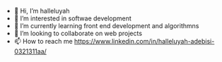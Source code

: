 - 👋 Hi, I’m halleluyah
- 👀 I’m interested in softwae development
- 🌱 I’m currently learning front end development and algorithmns
- 💞️ I’m looking to collaborate on web  projects
- 📫 How to reach me  https://www.linkedin.com/in/halleluyah-adebisi-0321311aa/

<!---
harlesky/harlesky is a ✨ special ✨ repository because its `README.md` (this file) appears on your GitHub profile.
You can click the Preview link to take a look at your changes.
--->
